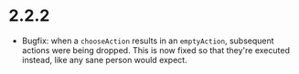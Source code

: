 # 2.2.2

* Bugfix: when a `chooseAction` results in an `emptyAction`, subsequent actions
  were being dropped. This is now fixed so that they're executed instead, like
  any sane person would expect.
